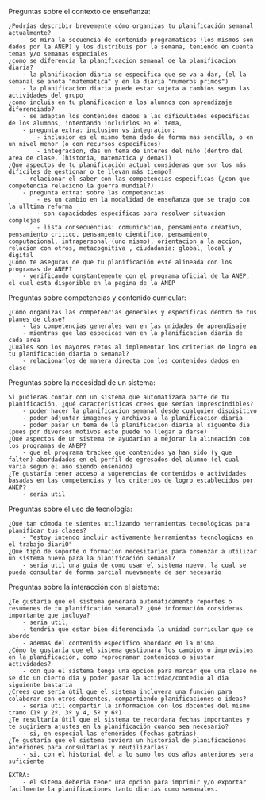 Preguntas sobre el contexto de enseñanza:

    ¿Podrías describir brevemente cómo organizas tu planificación semanal actualmente?
        - se mira la secuencia de contenido programaticos (los mismos son dados por la ANEP) y los distribuis por la semana, teniendo en cuenta temas y/o semanas especiales
    ¿como se diferencia la planificacion semanal de la planificacion diaria?
        - la planificacion diaria se especifica que se va a dar, (el la semanal se anota "matematica" y en la diaria "numeros primos")
        - la planificacion diaria puede estar sujeta a cambios segun las actividades del grupo
    ¿como incluis en tu planificacion a los alumnos con aprendizaje diferenciado?
        - se adaptan los contenidos dados a las dificultades especificas de los alumnos, intentando incluirlos en el tema,
        - pregunta extra: inclusion vs integracion:
            - inclusion es el mismo tema dado de forma mas sencilla, o en un nivel menor (o con recursos especificos)
            - integracion, das un tema de interes del niño (dentro del area de clase, (historia, matematica y demas))
    ¿Qué aspectos de tu planificación actual consideras que son los más difíciles de gestionar o te llevan más tiempo?
        - relacionar el saber con las competencias especificas (¿con que competencia relaciono la guerra mundial?)
        - pregunta extra: sobre las competencias
            - es un cambio en la modalidad de enseñanza que se trajo con la ulltima reforma
            - son capacidades especificas para resolver situacion complejas
            - lista consecuencias: comunicacion, pensamiento creativo, pensamiento critico, pensamiento cientifico, pensamiento computacional, intrapersonal (uno mismo), orientacion a la accion, relacion con otros, metacognitiva , ciudadania: global, local y digital
    ¿Cómo te aseguras de que tu planificación esté alineada con los programas de ANEP?
        - verificando constantemente con el programa oficial de la ANEP, el cual esta disponible en la pagina de la ANEP

Preguntas sobre competencias y contenido curricular:

    ¿Cómo organizas las competencias generales y específicas dentro de tus planes de clase?
        - las competencias generales van en las unidades de aprendisaje
        - mientras que las especicas van en la planificacion diaria de cada area
    ¿Cuáles son los mayores retos al implementar los criterios de logro en tu planificación diaria o semanal?
        - relacionarlos de manera directa con los contenidos dados en clase

Preguntas sobre la necesidad de un sistema:

    Si pudieras contar con un sistema que automatizara parte de tu planificación, ¿qué características crees que serían imprescindibles?
        - poder hacer la planificacion semanal desde cualquier dispisitivo
        - poder adjuntar imagenes y archivos a la planificacion diaria
        - poder pasar un tema de la planificacion diaria al siguente dia (pues por diversos motivos este puede no llegar a darse)
    ¿Qué aspectos de un sistema te ayudarían a mejorar la alineación con los programas de ANEP?
        - que el programa trackee que contenidos ya han sido (y que falten) abordadados en el perfil de egresados del alumno (el cual varia segun el año siendo enseñado)
    ¿Te gustaría tener acceso a sugerencias de contenidos o actividades basadas en las competencias y los criterios de logro establecidos por ANEP?
        - seria util

Preguntas sobre el uso de tecnología:

    ¿Qué tan cómoda te sientes utilizando herramientas tecnológicas para planificar tus clases?
        - "estoy intendo incluir activamente herramientas tecnologicas en el trabajo diariO"
    ¿Qué tipo de soporte o formación necesitarías para comenzar a utilizar un sistema nuevo para la planificación semanal?
        - seria util una guia de como usar el sistema nuevo, la cual se pueda consultar de forma parcial nuevamente de ser necesario

Preguntas sobre la interacción con el sistema:

    ¿Te gustaría que el sistema generara automáticamente reportes o resúmenes de tu planificación semanal? ¿Qué información consideras importante que incluya?
        - seria util,
        - tendria que estar bien diferenciada la unidad curricular que se abordo
        - ademas del contenido especifico abordado en la misma
    ¿Cómo te gustaría que el sistema gestionara los cambios o imprevistos en la planificación, como reprogramar contenidos o ajustar actividades?
        - con que el sistema tenga una opcion para marcar que una clase no se dio un cierto dia y poder pasar la activdad/contedio al dia siguiente bastaria
    ¿Crees que sería útil que el sistema incluyera una función para colaborar con otros docentes, compartiendo planificaciones o ideas?
        - seria util compartir la informacion con los docentes del mismo tramo (1º y 2º, 3º y 4, 5º y 6º)
    ¿Te resultaría útil que el sistema te recordara fechas importantes y te sugiriera ajustes en la planificación cuando sea necesario?
        - si, en especial las efemérides (fechas patrias)
    ¿Te gustaría que el sistema tuviera un historial de planificaciones anteriores para consultarlas y reutilizarlas?
        - si, con el historial del a lo sumo los dos años anteriores sera suficiente

    EXTRA:
        - el sitema deberia tener una opcion para imprimir y/o exportar facilmente la planificaciones tanto diarias como semanales.
